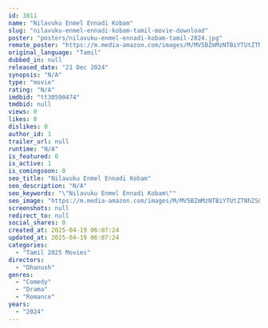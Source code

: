 ```yaml
---
id: 3811
name: "Nilavuku Enmel Ennadi Kobam"
slug: "nilavuku-enmel-ennadi-kobam-tamil-movie-download"
poster: "posters/nilavuku-enmel-ennadi-kobam-tamil-2024.jpg"
remote_poster: "https://m.media-amazon.com/images/M/MV5BZmMzNTBiYTUtZTNhZS00Nzk0LWI2ZmMtOTk0Zjk4NzRlOGRlXkEyXkFqcGc@._V1_SX300.jpg"
original_language: "Tamil"
dubbed_in: null
released_date: "21 Dec 2024"
synopsis: "N/A"
type: "movie"
rating: "N/A"
imdbid: "tt30590474"
tmdbid: null
views: 0
likes: 0
dislikes: 0
author_id: 1
trailer_url: null
runtime: "N/A"
is_featured: 0
is_active: 1
is_comingsoon: 0
seo_title: "Nilavuku Enmel Ennadi Kobam"
seo_description: "N/A"
seo_keywords: "\"Nilavuku Enmel Ennadi Kobam\""
seo_image: "https://m.media-amazon.com/images/M/MV5BZmMzNTBiYTUtZTNhZS00Nzk0LWI2ZmMtOTk0Zjk4NzRlOGRlXkEyXkFqcGc@._V1_SX300.jpg"
screenshots: null
redirect_to: null
social_shares: 0
created_at: 2025-04-19 06:07:24
updated_at: 2025-04-19 06:07:24
categories:
  - "Tamil 2025 Movies"
directors:
  - "Dhanush"
genres:
  - "Comedy"
  - "Drama"
  - "Romance"
years:
  - "2024"
---
```

